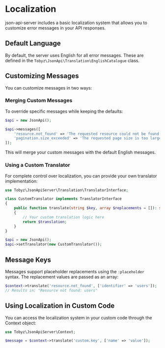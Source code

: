 # Localization

json-api-server includes a basic localization system that allows you to
customize error messages in your API responses.

## Default Language

By default, the server uses English for all error messages. These are defined in
the `Tobyz\JsonApi\Translation\EnglishCatalogue` class.

## Customizing Messages

You can customize messages in two ways:

### Merging Custom Messages

To override specific messages while keeping the defaults:

```php
$api = new JsonApi();

$api->messages([
    'resource.not_found' => 'The requested resource could not be found',
    'pagination.size_exceeded' => 'The requested page size is too large',
]);
```

This will merge your custom messages with the default English messages.

### Using a Custom Translator

For complete control over localization, you can provide your own translator
implementation:

```php
use Tobyz\JsonApiServer\Translation\TranslatorInterface;

class CustomTranslator implements TranslatorInterface
{
    public function translate(string $key, array $replacements = []): string
    {
        // Your custom translation logic here
        return $translation;
    }
}

$api = new JsonApi();
$api->setTranslator(new CustomTranslator());
```

## Message Keys

Messages support placeholder replacements using the `:placeholder` syntax. The
replacement values are passed as an array:

```php
$context->translate('resource.not_found', ['identifier' => 'users']);
// Results in: "Resource not found: users"
```

## Using Localization in Custom Code

You can access the localization system in your custom code through the Context
object:

```php
use Tobyz\JsonApiServer\Context;

$message = $context->translate('custom.key', ['name' => 'value']);
```

